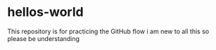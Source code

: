 # hellos-world
This repository is for practicing the GitHub flow
i am new to all this so please be understanding
